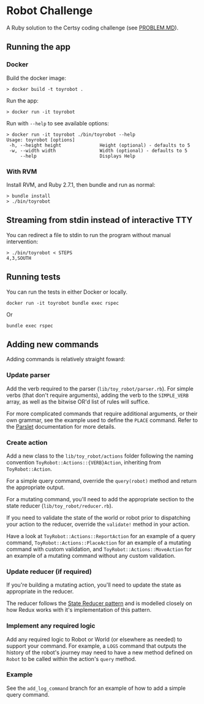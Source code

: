 # Robot Challenge

A Ruby solution to the Certsy coding challenge (see [PROBLEM.MD](PROBLEM.md)).

## Running the app

### Docker

Build the docker image:

    > docker build -t toyrobot .

Run the app:

    > docker run -it toyrobot

Run with `--help` to see available options:

    > docker run -it toyrobot ./bin/toyrobot --help
    Usage: toyrobot [options]
     -h, --height height              Height (optional) - defaults to 5
     -w, --width width                Width (optional) - defaults to 5
         --help                       Displays Help

### With RVM

Install RVM, and Ruby 2.7.1, then bundle and run as normal:

    > bundle install
    > ./bin/toyrobot

## Streaming from stdin instead of interactive TTY

You can redirect a file to stdin to run the program without manual intervention:

    > ./bin/toyrobot < STEPS
    4,3,SOUTH

## Running tests

You can run the tests in either Docker or locally.

    docker run -it toyrobot bundle exec rspec

Or

    bundle exec rspec

## Adding new commands

Adding commands is relatively straight foward:

### Update parser

Add the verb required to the parser (`lib/toy_robot/parser.rb`). For simple verbs (that don't require arguments), adding the verb to the `SIMPLE_VERB` array, as well as the bitwise OR'd list of rules will suffice.

For more complicated commands that require additional arguments, or their own grammar, see the example used to define the `PLACE` command. Refer to the [Parslet](http://kschiess.github.io/parslet/) documentation for more details.

### Create action

Add a new class to the `lib/toy_robot/actions` folder following the naming convention `ToyRobot::Actions::{VERB}Action`, inheriting from `ToyRobot::Action`.

For a simple query command, override the `query(robot)` method and return the appropriate output.

For a mutating command, you'll need to add the appropriate section to the state reducer (`lib/toy_robot/reducer.rb`).

If you need to validate the state of the world or robot prior to dispatching your action to the reducer, override the `validate!` method in your action.

Have a look at `ToyRobot::Actions::ReportAction` for an example of a query command, `ToyRobot::Actions::PlaceAction` for an example of a mutating command with custom validation, and `ToyRobot::Actions::MoveAction` for an example of a mutating command without any custom validation.

### Update reducer (if required)

If you're building a mutating action, you'll need to update the state as appropriate in the reducer.

The reducer follows the [State Reducer pattern](https://kentcdodds.com/blog/the-state-reducer-pattern) and is modelled closely on how Redux works with it's implementation of this pattern.

### Implement any required logic

Add any required logic to Robot or World (or elsewhere as needed) to support your command. For example, a `LOGS` command that outputs the history of the robot's journey may need to have a new method defined on `Robot` to be called within the action's `query` method.

### Example

See the `add_log_command` branch for an example of how to add a simple query command.